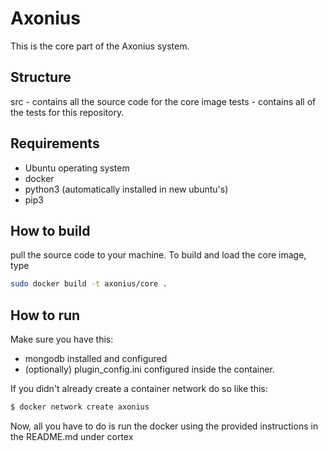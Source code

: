 # Axonius #

This is the core part of the Axonius system.

## Structure ##
src - contains all the source code for the core image
tests - contains all of the tests for this repository.

## Requirements ##
* Ubuntu operating system
* docker
* python3   (automatically installed in new ubuntu's)
* pip3

## How to build ##
pull the source code to your machine.
To build and load the core image, type
```sh
sudo docker build -t axonius/core .
```

## How to run ##
Make sure you have this:

* mongodb installed and configured
* (optionally) plugin_config.ini configured inside the container.

If you didn't already create a container network do so like this:
```sh
$ docker network create axonius
```

Now, all you have to do is run the docker using the provided instructions in the README.md under cortex
